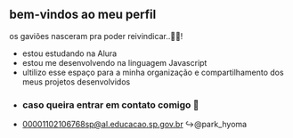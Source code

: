 ## bem-vindos ao meu perfil 
os gaviões nasceram pra poder reivindicar..🖤🤍!
- estou estudando na Alura
- estou me desenvolvendo na linguagem Javascript
- ultilizo esse espaço para a minha organização e compartilhamento dos meus projetos desenvolvidos
- ### caso queira entrar em contato comigo 📧
- 00001102106768sp@al.educacao.sp.gov.br ↪️@park_hyoma

  
